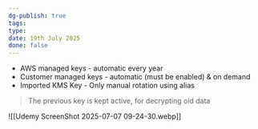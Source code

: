 ```yaml
---
dg-publish: true
tags: 
type: 
date: 19th July 2025
done: false
---
```


- AWS managed keys - automatic every year
- Customer managed keys - automatic (must be enabled) & on demand
- Imported KMS Key - Only manual rotation using alias

> The previous key is kept active, for decrypting old data

![[Udemy ScreenShot 2025-07-07 09-24-30.webp]]